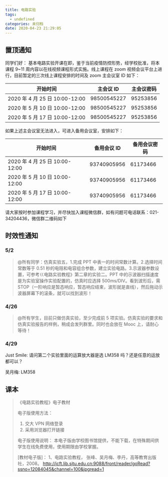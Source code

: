 ```yaml
---
title: 电路实验
tags:
  - undefined
categories: 未归档
date: 2020-04-23 21:29:05
---
```


## 置顶通知

同学们好：
基本电路实验开课在即，鉴于当前疫情防控形势，经学校批准，将本课程 9~11 周内容以在线视频课程形式实施。线上课程在 zoom 视频会议平台上进行，目前暂定的三次线上课程安排的时间及 zoom 主会议室 ID 如下：

| 开始时间                       | 主会议 ID   | 主会议密码 |
| ------------------------------ | ----------- | ---------- |
| 2020 年 4 月 25 日 10:00-12:00 | 98500545227 | 95253856   |
| 2020 年 5 月 10 日 10:00-12:00 | 98500545227 | 95253856   |
| 2020 年 5 月 17 日 10:00-12:00 | 98500545227 | 95253856   |

如果上述主会议室无法进入，可进入备用会议室，安排如下：

| 开始时间                       | 备用会议 ID | 备用会议密码 |
| ------------------------------ | ----------- | ------------ |
| 2020 年 4 月 25 日 10:00-12:00 | 93740905956 | 61173466     |
| 2020 年 5 月 10 日 10:00-12:00 | 93740905956 | 61173466     |
| 2020 年 5 月 17 日 10:00-12:00 | 93740905956 | 61173466     |

请大家按时参加课程学习，并尽快加入课程微信群，如有问题可电话联系：021-34204436，微信群二维码如下

## 时效性通知

### 5/2

> @所有同学：仿真实验五，1.完成 PPT 中表一的时间常数计算。2.选择时间常数等于 0.51 秒的电阻和电容组合参数，建立实验电路。3.示波器参数设置，可参考巜电路实验教程》第二章的实验二。PPT 中的示波器扫描速度是为实验室操作实验配置的，仿真时应选择 500ms/DIV。看到波形后，需 STOP（一阶响应是暂态响应，暂态响应结束，波形就是直线），然后拖动示波器屏幕下的滚条，就可以找到波形！

<!--more-->

### 4/26

> @所有学生，目前只做仿真实验，至少完成前 5 项实验。仿真实验的要求和仿真实验报告的样例，稍成会发列群里。同时也会放在 Mooc 上，请耐心等待！

### 4/29

Just Smile:
请问第二个实验里面的运算放大器是选 LM358 吗？还是任意的运放都可以？

吴月梅:
LM358

## 课本

> 《电路实验教程》电子教材
>
> 电子版使用方法：
>
> 1. 交大 VPN 网络登录
> 2. 采用浏览器打开链接
>
> 电子版使用说明：
> 本电子版由学校图书馆提供，不能下载，在特殊期间供学生在线免费使用，使用期限由学校掌握。
>
> [教材电子版]：
> 1、电路实验教程， 张峰、吴月梅、李丹，高等教育出版社，2008。
> <http://jcft.lib.sjtu.edu.cn:9088/front/reader/goRead?ssno=12084045&channel=100&jpgread=1>
